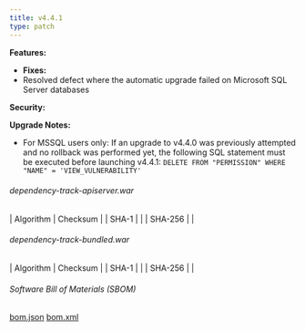 ```yaml
---
title: v4.4.1
type: patch
---
```


**Features:**

* **Fixes:**
* Resolved defect where the automatic upgrade failed on Microsoft SQL Server databases

**Security:**

**Upgrade Notes:**
* For MSSQL users only: If an upgrade to v4.4.0 was previously attempted and no rollback was performed yet, 
  the following SQL statement must be executed before launching v4.4.1: `DELETE FROM "PERMISSION" WHERE "NAME" = 'VIEW_VULNERABILITY'`

###### dependency-track-apiserver.war

| Algorithm | Checksum |
| SHA-1     |  |
| SHA-256   |  |

###### dependency-track-bundled.war

| Algorithm | Checksum |
| SHA-1     |  |
| SHA-256   |  |

###### Software Bill of Materials (SBOM) ######

[bom.json](https://github.com/DependencyTrack/dependency-track/releases/download/4.4.1/bom.json)
[bom.xml](https://github.com/DependencyTrack/dependency-track/releases/download/4.4.1/bom.xml)
